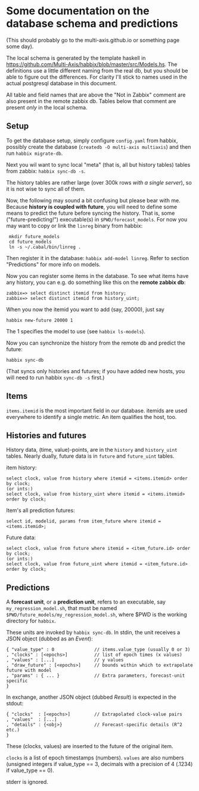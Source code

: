 # Some documentation on the database schema and predictions

(This should probably go to the multi-axis.github.io or something page some
day).

The local schema is generated by the template haskell in
<https://github.com/Multi-Axis/habbix/blob/master/src/Models.hs>. The
definitions use a little different naming from the real db, but you should be
able to figure out the differences. For clarity I'll stick to names used in the
actual postgresql database in this document.

All table and field names that are above the "Not in Zabbix" comment are also
present in the remote zabbix db. Tables below that comment are present *only* in
the local schema.

## Setup

To get the database setup, simply configure `config.yaml` from habbix, possibly
create the database (`createdb -O multi-axis multiaxis`) and then run `habbix
migrate-db`.

Next you wil want to sync local "meta" (that is, all but history tables) tables
from zabbix: `habbix sync-db -s`.

The history tables are rather large (over 300k rows *with a single server*), so
it is not wise to sync all of them.

Now, the following may sound a bit confusing but please bear with me.  Because
**history is coupled with future**, you will need to define some means to
predict the future before syncing the history.  That is, some
("future-predicting!") executable(s) in `$PWD/forecast_models`. For now you may
want to copy or link the `linreg` binary from habbix:
        
     mkdir future_models
     cd future_models
     ln -s ~/.cabal/bin/linreg .

Then register it in the database: `habbix add-model linreg`.  Refer to section
"Predictions" for more info on models.

Now you can register some items in the database. To see what items have any
history, you can e.g. do something like this on the **remote zabbix db**:

    zabbix=> select distinct itemid from history;
    zabbix=> select distinct itemid from history_uint;

When you now the itemid you want to add (say, 20000), just say

    habbix new-future 20000 1

The 1 specifies the model to use (see `habbix ls-models`).

Now you can synchronize the history from the remote db and predict the future:

    habbix sync-db

(That syncs only histories and futures; if you have added new hosts, you will
need to run habbix `sync-db -s` first.)

## Items

`items.itemid` is the most important field in our database. itemids are used
everywhere to identify a single metric. An item qualifies the host, too.

## Histories and futures

History data, (time, value)-points, are in the `history` and `history_uint`
tables.  Nearly dually, future data is in `future` and `future_uint` tables.

item history:

    select clock, value from history where itemid = <items.itemid> order by clock;
    (or ints:)
    select clock, value from history_uint where itemid = <items.itemid> order by clock;

Item's all prediction futures:

    select id, modelid, params from item_future where itemid = <items.itemid>;

Future data:

    select clock, value from future where itemid = <item_future.id> order by clock;
    (or ints:)
    select clock, value from future_uint where itemid = <item_future.id> order by clock;

## Predictions

A **forecast unit**, or a **prediction unit**, refers to an executable, say
`my_regression_model.sh`, that must be named
`$PWD/future_models/my_regression_model.sh`, where $PWD is the working directory
for `habbix`.

These units are invoked by `habbix sync-db`. In stdin, the unit receives a JSON
object (dubbed as an *Event*):

    { "value_type" : 0               // items.value_type (usually 0 or 3)
    , "clocks" : [<epochs>]          // list of epoch times (x values)
    , "values" : [...]               // y values
    , "draw_future" : [<epochs>]     // bounds within which to extrapolate future with model
    , "params" : { ... }             // Extra parameters, forecast-unit specific
    }

In exchange, another JSON object (dubbed *Result*) is expected in the stdout:

    { "clocks"  : [<epochs>]         // Extrapolated clock-value pairs
    , "values"  : [...]
    , "details" : {<obj>}            // Forecast-specific details (R^2 etc.)
    }

These (clocks, values) are inserted to the future of the original item.

`clocks` is a list of epoch timestamps (numbers). `values` are also numbers
(unsigned integers if value_type == 3, decimals with a precision of 4
(.1234) if value_type == 0).

stderr is ignored.
